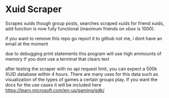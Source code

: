# Xuid Scraper
Scrapes xuids though group posts, searches scraped xuids for friend xuids, add function is now fully functional (maximum friends on xbox is 1000).

if you want to remove this repo go report it to github not me, i dont have an email at the moment 

due to debugging print statements this program will use high ammounts of memory if you dont use a terminal that clears text

after testing the scraper with no api request limit, you can expect a 500k XUID database within 4 hours. There are many uses for this data such as visualization of the types of games a certain groups play. If you want the docs for the use cases it will be included here https://learn.microsoft.com/en-us/gaming/gdk/
